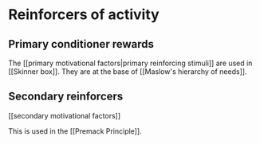 # Reinforcers of activity
## Primary conditioner rewards
The [[primary motivational factors|primary reinforcing stimuli]] are used in [[Skinner box]].
They are at the base of [[Maslow's hierarchy of needs]]. 
## Secondary reinforcers
[[secondary motivational factors]]

This is used in the [[Premack Principle]]. 